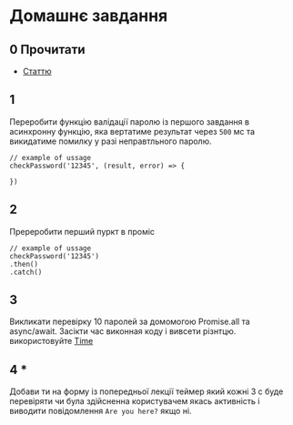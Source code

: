 # Домашнє завдання

## 0 Прочитати 
- [Статтю](https://medium.com/@stasonmars/%D0%BF%D0%BE%D0%BB%D0%BD%D0%BE%D0%B5-%D0%BF%D0%BE%D0%BD%D0%B8%D0%BC%D0%B0%D0%BD%D0%B8%D0%B5-%D1%81%D0%B8%D0%BD%D1%85%D1%80%D0%BE%D0%BD%D0%BD%D0%BE%D0%B3%D0%BE-%D0%B8-%D0%B0%D1%81%D0%B8%D0%BD%D1%85%D1%80%D0%BE%D0%BD%D0%BD%D0%BE%D0%B3%D0%BE-javascript-%D1%81-async-await-ba5f47f4436)

## 1 
Переробити функцію валідації паролю із першого завдання в асинхронну функцію, яка вертатиме результат через `500` мс та викидатиме помилку у разі неправтльного паролю.

```
// example of ussage
checkPassword('12345', (result, error) => {
    
})
``` 
## 2 
Пререробити перший пуркт в проміс

```
// example of ussage
checkPassword('12345')
.then()
.catch()

```

## 3 
Викликати перевірку 10 паролей за домомогою Promise.all та async/await.
Засікти час виконная коду і вивсети різнтцю. використовуйте [Time](https://developer.mozilla.org/ru/docs/Web/API/Console/time)

## 4 *
Добави ти на форму із попередньої лекції теймер який кожні 3 с буде перевіряти чи була здійсненна користувачем якась активність і виводити повідомлення `Are you here?` якщо ні. 